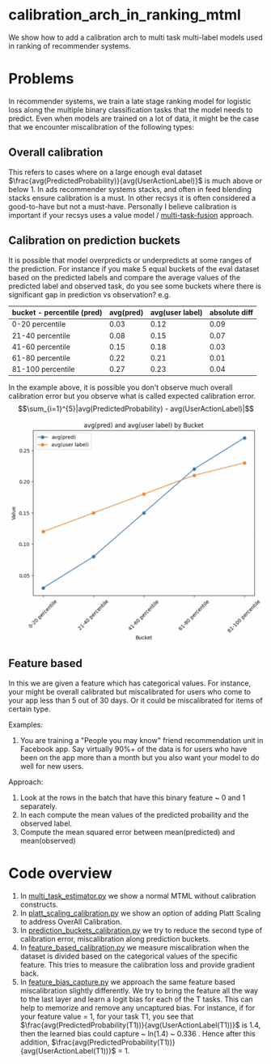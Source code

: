 # calibration_arch_in_ranking_mtml
We show how to add a calibration arch to multi task multi-label models used in ranking of recommender systems.

# Problems
In recommender systems, we train a late stage ranking model for logistic loss along the multiple binary classification tasks that the model needs to predict. Even when models are trained on a lot of data, it might be the case that we encounter miscalibration of the following types:

## Overall calibration
This refers to cases where on a large enough eval dataset $\frac{avg(PredictedProbability)}{avg(UserActionLabel)}$ is much above or below 1. In ads recommender systems stacks, and often in feed blending stacks ensure calibration is a must. In other recsys it is often considered a good-to-have but not a must-have. Personally I believe calibration is important if your recsys uses a value model / [multi-task-fusion](https://arxiv.org/pdf/2208.04560) approach.

## Calibration on prediction buckets 
It is possible that model overpredicts or underpredicts at some ranges of the prediction. For instance if you make 5 equal buckets of the eval dataset based on the predicted labels and compare the average values of the predicted label and observed task, do you see some buckets where there is significant gap in prediction vs observation? e.g.

| bucket - percentile (pred) | avg(pred)  | avg(user label)  | absolute diff|
|-------------------|------------|------------------|--------------|
| 0-20 percentile   | 0.03       | 0.12             | 0.09 |
| 21-40 percentile  | 0.08       | 0.15             | 0.07 |
| 41-60 percentile  | 0.15       | 0.18             | 0.03 |
| 61-80 percentile  | 0.22       | 0.21             | 0.01 |
| 81-100 percentile | 0.27       | 0.23             | 0.04 |

In the example above, it is possible you don't observe much overall calibration error but you observe what is called expected calibration error. 
$$\sum_{i=1}^{5}|avg(PredictedProbability) - avg(UserActionLabel)|$$


![Example 1](./images/example_of_miscalib_type1.png)

## Feature based

In this we are given a feature which has categorical values. For instance, your might be overall calibrated but miscalibrated for users who come to your app less than 5 out of 30 days. Or it could be miscalibrated for items of certain type.

Examples:
1. You are training a "People you may know" friend recommendation unit in Facebook app. Say virtually 90%+ of the data is for users who have been on the app more than a month but you also want your model to do well for new users.

Approach:
1. Look at the rows in the batch that have this binary feature ~ 0 and 1 separately.
2. In each compute the mean values of the predicted probaility and the observed label.
3. Compute the mean squared error between mean(predicted) and mean(observed)

# Code overview

1. In [multi_task_estimator.py](./src/multi_task_estimator.py) we show a normal MTML without calibration constructs.
1. In [platt_scaling_calibration.py](./src/platt_scaling_calibration.py) we show an option of adding Platt Scaling to address OverAll Calibration.
1. In [prediction_buckets_calibration.py](./src/prediction_buckets_calibration.py) we try to reduce the second type of calibration error, miscalibration along prediction buckets.
1. In [feature_based_calibration.py](./src/feature_based_calibration.py) we measure miscalibration when the dataset is divided based on the categorical values of the specific feature. This tries to measure the calibration loss and provide gradient back.
1. In [feature_bias_capture.py](./src/feature_bias_capture.py) we approach the same feature based miscalibration slightly differently. We try to bring the feature all the way to the last layer and learn a logit bias for each of the T tasks. This can help to memorize and remove any uncaptured bias. For instance, if for your feature value = 1, for your task T1, you see that $\frac{avg(PredictedProbability(T1))}{avg(UserActionLabel(T1))}$ is 1.4, then the learned bias could capture ~ ln(1.4) ~ 0.336 . Hence after this addition, $\frac{avg(PredictedProbability(T1))}{avg(UserActionLabel(T1))}$ = 1.
